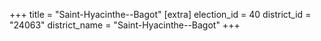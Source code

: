 +++
title = "Saint-Hyacinthe--Bagot"
[extra]
election_id = 40
district_id = "24063"
district_name = "Saint-Hyacinthe--Bagot"
+++

